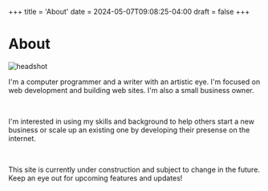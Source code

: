 +++
title = 'About'
date = 2024-05-07T09:08:25-04:00
draft = false
+++

# About

<img src="/images/headshot.jpg" alt="headshot" class="headshot">

I'm a computer programmer and a writer with an artistic eye. I'm focused on web development and building web sites.  I'm also a small business owner.

<br>

I'm interested in using my skills and background to help others start a new business or scale up an existing one by developing their presense on the internet.

<br>

This site is currently under construction and subject to change in the future. Keep an eye out for upcoming features and updates!
